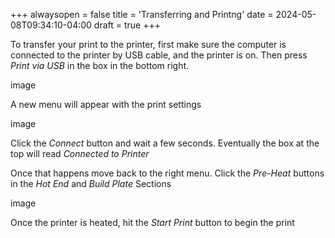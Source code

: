 +++
alwaysopen = false
title = 'Transferring and Printng'
date = 2024-05-08T09:34:10-04:00
draft = true
+++

To transfer your print to the printer, first make sure the computer is connected to the printer by USB cable, and the printer is on. Then press *Print via USB* in the box in the bottom right.

image

A new menu will appear with the print settings

image

Click the *Connect* button and wait a few seconds. Eventually the box at the top will read *Connected to Printer*

Once that happens move back to the right menu. Click the *Pre-Heat* buttons in the *Hot End* and *Build Plate* Sections

image

Once the printer is heated, hit the *Start Print* button to begin the print